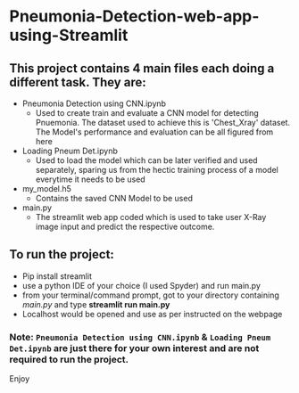 # Pneumonia-Detection-web-app-using-Streamlit

## This project contains 4 main files each doing a different task. They are:
  * Pneumonia Detection using CNN.ipynb
    * Used to create train and evaluate a CNN model for detecting Pnuemonia. The dataset used to achieve this is 'Chest_Xray' dataset.
      The Model's performance and evaluation can be all figured from here
  * Loading Pneum Det.ipynb
    * Used to load the model which can be later verified and used separately, sparing us from the hectic training process of a model everytime it needs to be used
  * my_model.h5
    * Contains the saved CNN Model to be used
  * main.py
    * The streamlit web app coded which is used to take user X-Ray image input and predict the respective outcome.
    
## To run the project:
  * Pip install streamlit
  * use a python IDE of your choice (I used Spyder) and run main.py
  * from your terminal/command prompt, got to your directory containing *main.py* and type **streamlit run main.py** 
  * Localhost would be opened and use as per instructed on the webpage
  
  
 ### Note:  `Pneumonia Detection using CNN.ipynb` & `Loading Pneum Det.ipynb` are just there for your own interest and are not required to run the project.
 
 
 
 Enjoy
